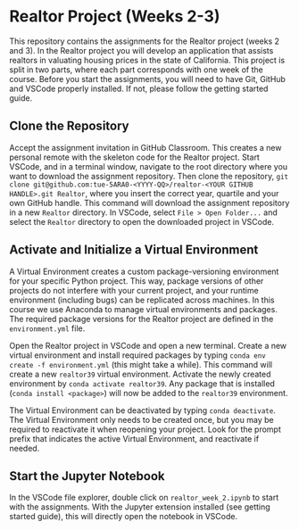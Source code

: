 # Realtor Project (Weeks 2-3)

This repository contains the assignments for the Realtor project (weeks 2 and 3). In the Realtor project you will develop an application that assists realtors in valuating housing prices in the state of California. This project is split in two parts, where each part corresponds with one week of the course. Before you start the assignments, you will need to have Git, GitHub and VSCode properly installed. If not, please follow the getting started guide.


## Clone the Repository

Accept the assignment invitation in GitHub Classroom. This creates a new personal remote with the skeleton code for the Realtor project. Start VSCode, and in a terminal window, navigate to the root directory where you want to download the assignment repository. Then clone the repository, `git clone git@github.com:tue-5ARA0-<YYYY-QQ>/realtor-<YOUR GITHUB HANDLE>.git Realtor`, where you insert the correct year, quartile and your own GitHub handle. This command will download the assignment repository in a new `Realtor` directory. In VSCode, select `File > Open Folder...` and select the `Realtor` directory to open the downloaded project in VSCode.


## Activate and Initialize a Virtual Environment

A Virtual Environment creates a custom package-versioning environment for your specific Python project. This way, package versions of other projects do not interfere with your current project, and your runtime environment (including bugs) can be replicated across machines. In this course we use Anaconda to manage virtual environments and packages. The required package versions for the Realtor project are defined in the `environment.yml` file.

Open the Realtor project in VSCode and open a new terminal. Create a new virtual environment and install required packages by typing `conda env create -f environment.yml` (this might take a while). This command will create a new `realtor39` virtual environment. Activate the newly created environment by `conda activate realtor39`. Any package that is installed (`conda install <package>`) will now be added to the `realtor39` environment.

The Virtual Environment can be deactivated by typing `conda deactivate`. The Virtual Environment only needs to be created once, but you may be required to reactivate it when reopening your project. Look for the prompt prefix that indicates the active Virtual Environment, and reactivate if needed.


## Start the Jupyter Notebook

In the VSCode file explorer, double click on `realtor_week_2.ipynb` to start with the assignments. With the Jupyter extension installed (see getting started guide), this will directly open the notebook in VSCode.
